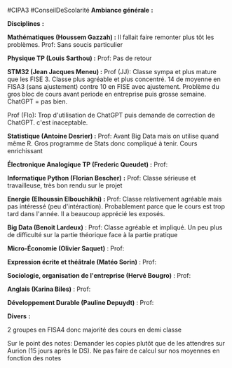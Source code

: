 #CIPA3 #ConseilDeScolarité 
**Ambiance générale** **:**


**Disciplines** **:**

**Mathématiques (Houssem Gazzah) :** 
Il fallait faire remonter plus tôt les problèmes.
Prof: Sans soucis particulier

**Physique TP (Louis Sarthou) :** 
Prof: Pas de retour

**STM32 (Jean Jacques Meneu) :** 
Prof (JJ): Classe sympa et plus mature que les FISE 3. Classe plus agréable et plus concentré. 14 de moyenne en FISA3 (sans ajustement) contre 10 en FISE avec ajustement. Problème du gros bloc de cours avant periode en entreprise puis grosse semaine. ChatGPT = pas bien.

Prof (Flo): Trop d'utilisation de ChatGPT puis demande de correction de ChatGPT. c'est inaceptable.

**Statistique (Antoine Desrier) :** 
Prof: Avant Big Data mais on utilise quand même R. Gros programme de Stats donc compliqué à tenir. Cours enrichissant

**Électronique Analogique TP (Frederic Queudet) :** 
Prof: 

**Informatique Python (Florian Bescher)** **:** 
Prof: Classe sérieuse et travailleuse, très bon rendu sur le projet

**Energie (Elhoussin Elbouchikhi) :** 
Prof: Classe relativement agréable mais pas intéressé (peu d'intéraction). Probablement parce que le cours est trop tard dans l'année. Il a beaucoup apprécié les exposés.

**Big Data (Benoit Lardeux)** : 
 Prof: Classe agréable et impliqué. Un peu plus de difficulté sur la partie théorique face à la partie pratique

**Micro-Économie (Olivier Saquet)** : 
Prof: 

**Expression écrite et théâtrale (Matéo Sorin)** : 
Prof: 


**Sociologie, organisation de l'entreprise (Hervé Bougro)** : 
Prof: 

**Anglais (Karina Biles)** : 
Prof: 

**Développement Durable (Pauline Depuydt)** : 
Prof: 


**Divers** **:**

2 groupes en FISA4 donc majorité des cours en demi classe

Sur le point des notes: Demander les copies plutôt que de les attendres sur Aurion (15 jours après le DS). Ne pas faire de calcul sur nos moyennes en fonction des notes